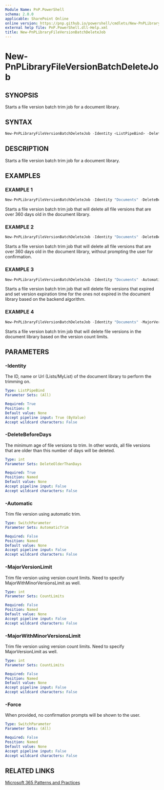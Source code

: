 ```yaml
---
Module Name: PnP.PowerShell
schema: 2.0.0
applicable: SharePoint Online
online version: https://pnp.github.io/powershell/cmdlets/New-PnPLibraryFileVersionBatchDeleteJob.html
external help file: PnP.PowerShell.dll-Help.xml
title: New-PnPLibraryFileVersionBatchDeleteJob
---
```

  
# New-PnPLibraryFileVersionBatchDeleteJob

## SYNOPSIS

Starts a file version batch trim job for a document library.

## SYNTAX

```powershell
New-PnPLibraryFileVersionBatchDeleteJob -Identity <ListPipeBind> -DeleteBeforeDays <int> [-Force]
```

## DESCRIPTION

Starts a file version batch trim job for a document library.

## EXAMPLES

### EXAMPLE 1
```powershell
New-PnPLibraryFileVersionBatchDeleteJob -Identity "Documents" -DeleteBeforeDays 360
```

Starts a file version batch trim job that will delete all file versions that are over 360 days old in the document library.

### EXAMPLE 2
```powershell
New-PnPLibraryFileVersionBatchDeleteJob -Identity "Documents" -DeleteBeforeDays 360 -Force
```

Starts a file version batch trim job that will delete all file versions that are over 360 days old in the document library, without prompting the user for confirmation.

### EXAMPLE 3
```powershell
New-PnPLibraryFileVersionBatchDeleteJob -Identity "Documents" -Automatic
```

Starts a file version batch trim job that will delete file versions that expired and set version expiration time for the ones not expired in the document library based on the backend algorithm.

### EXAMPLE 4
```powershell
New-PnPLibraryFileVersionBatchDeleteJob -Identity "Documents" -MajorVersionLimit 30 -MajorWithMinorVersionsLimit 10
```

Starts a file version batch trim job that will delete file versions in the document library based on the version count limits.

## PARAMETERS

### -Identity
The ID, name or Url (Lists/MyList) of the document library to perform the trimming on.

```yaml
Type: ListPipeBind
Parameter Sets: (All)

Required: True
Position: 0
Default value: None
Accept pipeline input: True (ByValue)
Accept wildcard characters: False
```

### -DeleteBeforeDays
The minimum age of file versions to trim. In other words, all file versions that are older than this number of days will be deleted.

```yaml
Type: int
Parameter Sets: DeleteOlderThanDays

Required: True
Position: Named
Default value: None
Accept pipeline input: False
Accept wildcard characters: False
```

### -Automatic
Trim file version using automatic trim.

```yaml
Type: SwitchParameter
Parameter Sets: AutomaticTrim

Required: False
Position: Named
Default value: None
Accept pipeline input: False
Accept wildcard characters: False
```

### -MajorVersionLimit
Trim file version using version count limits. Need to specify MajorWithMinorVersionsLimit as well.

```yaml
Type: int
Parameter Sets: CountLimits

Required: False
Position: Named
Default value: None
Accept pipeline input: False
Accept wildcard characters: False
```

### -MajorWithMinorVersionsLimit
Trim file version using version count limits. Need to specify MajorVersionLimit as well.

```yaml
Type: int
Parameter Sets: CountLimits

Required: False
Position: Named
Default value: None
Accept pipeline input: False
Accept wildcard characters: False
```

### -Force
When provided, no confirmation prompts will be shown to the user.

```yaml
Type: SwitchParameter
Parameter Sets: (All)

Required: False
Position: Named
Default value: None
Accept pipeline input: False
Accept wildcard characters: False
```

## RELATED LINKS

[Microsoft 365 Patterns and Practices](https://aka.ms/m365pnp)
